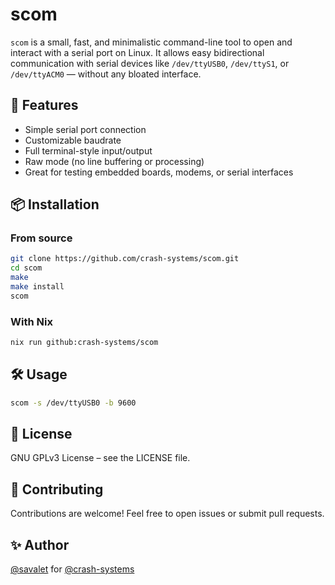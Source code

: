 # scom

`scom` is a small, fast, and minimalistic command-line tool to open and interact with a serial port on Linux. It allows easy bidirectional communication with serial devices like `/dev/ttyUSB0`, `/dev/ttyS1`, or `/dev/ttyACM0` — without any bloated interface.

## 🚀 Features

- Simple serial port connection
- Customizable baudrate
- Full terminal-style input/output
- Raw mode (no line buffering or processing)
- Great for testing embedded boards, modems, or serial interfaces

## 📦 Installation

### From source

```bash
git clone https://github.com/crash-systems/scom.git
cd scom
make
make install
scom
```

### With Nix

```bash
nix run github:crash-systems/scom
```

## 🛠️ Usage

```bash
scom -s /dev/ttyUSB0 -b 9600
```

## 📄 License

GNU GPLv3 License – see the LICENSE file.

## 🤝 Contributing

Contributions are welcome! Feel free to open issues or submit pull requests.

## ✨ Author

[@savalet](https://github.com/savalet) for [@crash-systems](https://github.com/crash-systems)
